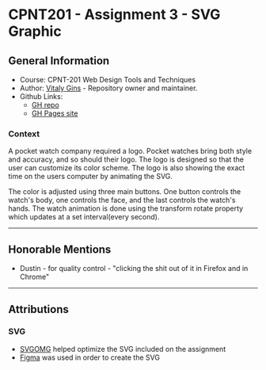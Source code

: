 # CPNT201 - Assignment 3 - SVG Graphic
## General Information
* Course: CPNT-201 Web Design Tools and Techniques
* Author: [Vitaly Gins](https://github.com/gvitaly87) - Repository owner and maintainer.
* Github Links:
  * [GH repo](https://github.com/gvitaly87/cpnt201-a3)
  * [GH Pages site](https://gvitaly87.github.io/cpnt201-a3/)

### Context
A pocket watch company required a logo. Pocket watches bring both style and accuracy, and so should their logo. The logo is designed so that the user can customize its color scheme. The logo is also showing the exact time on the users computer by animating the SVG.

The color is adjusted using three main buttons. One button controls the watch's body, one controls the face, and the last controls the watch's hands. The watch animation is done using the transform rotate property which updates at a set interval(every second). 

---
## Honorable Mentions
* Dustin - for quality control - "clicking the shit out of it in Firefox and in Chrome" 

---
## Attributions
### SVG
* [SVGOMG](https://jakearchibald.github.io/svgomg/) helped optimize the SVG included on the assignment
* [Figma](https://www.figma.com/files/recent) was used in order to create the SVG